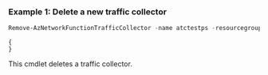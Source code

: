 ### Example 1: Delete a new traffic collector
```powershell
Remove-AzNetworkFunctionTrafficCollector -name atctestps -resourcegroup SEA-Cust10
```

```output
{
}
```

This cmdlet deletes a traffic collector.
